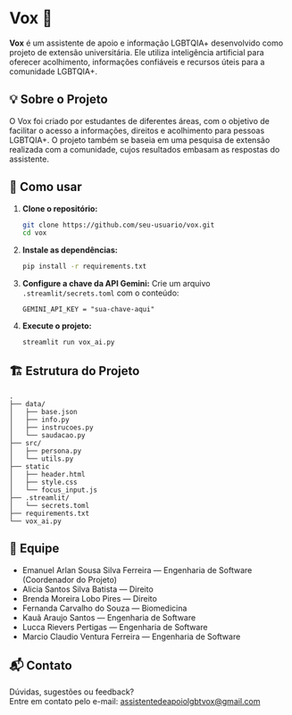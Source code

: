 # Vox 🌈

**Vox** é um assistente de apoio e informação LGBTQIA+ desenvolvido como projeto de extensão universitária. Ele utiliza inteligência artificial para oferecer acolhimento, informações confiáveis e recursos úteis para a comunidade LGBTQIA+.


## 💡 Sobre o Projeto

O Vox foi criado por estudantes de diferentes áreas, com o objetivo de facilitar o acesso a informações, direitos e acolhimento para pessoas LGBTQIA+. O projeto também se baseia em uma pesquisa de extensão realizada com a comunidade, cujos resultados embasam as respostas do assistente.

## 🚀 Como usar

1. **Clone o repositório:**
   ```bash
   git clone https://github.com/seu-usuario/vox.git
   cd vox
   ```

2. **Instale as dependências:**
   ```bash
   pip install -r requirements.txt
   ```

3. **Configure a chave da API Gemini:**
   Crie um arquivo `.streamlit/secrets.toml` com o conteúdo:
     ```
     GEMINI_API_KEY = "sua-chave-aqui"
     ```

4. **Execute o projeto:**
   ```bash
   streamlit run vox_ai.py
   ```

## 🏗️ Estrutura do Projeto

```
.
├── data/
│   ├── base.json
│   ├── info.py
│   ├── instrucoes.py
│   └── saudacao.py
├── src/
│   ├── persona.py
│   └── utils.py
├── static
│   ├── header.html
│   ├── style.css
│   └── focus_input.js
├── .streamlit/
│   └── secrets.toml
├── requirements.txt
└── vox_ai.py
```

## 👥 Equipe

- Emanuel Arlan Sousa Silva Ferreira — Engenharia de Software (Coordenador do Projeto)
- Alicia Santos Silva Batista — Direito
- Brenda Moreira Lobo Pires — Direito
- Fernanda Carvalho do Souza — Biomedicina
- Kauã Araujo Santos — Engenharia de Software
- Lucca Rievers Pertigas — Engenharia de Software
- Marcio Claudio Ventura Ferreira — Engenharia de Software

## 📬 Contato

Dúvidas, sugestões ou feedback?  
Entre em contato pelo e-mail: [assistentedeapoiolgbtvox@gmail.com](mailto:seu-email@exemplo.com)